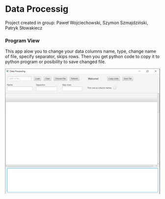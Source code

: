 # Data Processig
Project created in group: Paweł Wojciechowski, Szymon Szmajdziński, Patryk Słowakiecz

### Program View
This app alow you to change your data columns name, type, change name of file, specify separator, skips rows. Then you get python code to copy it to python program or posibility to save changed file.

!["screen'](https://github.com/PSlowakiewicz/popcorn/blob/3697039d80b59a23902daab8384ea801ccb2616f/Projects/JavaFX%20-%20Data%20file%20procesing/DataFrameReader/Screens/DP%20-%20screen.png)
